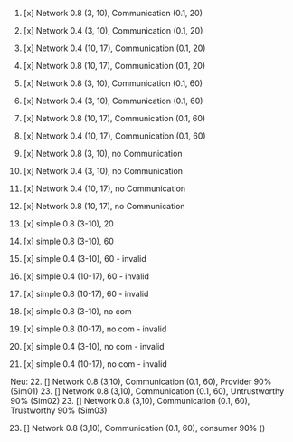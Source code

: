 1. [x] Network 0.8 (3, 10), Communication (0.1, 20)
2. [x] Network 0.4 (3, 10), Communication (0.1, 20)
3. [x] Network 0.4 (10, 17), Communication (0.1, 20)
4. [x] Network 0.8 (10, 17), Communication (0.1, 20)
5. [x] Network 0.8 (3, 10), Communication (0.1, 60)
6. [x] Network 0.4 (3, 10), Communication (0.1, 60)
7. [x] Network 0.8 (10, 17), Communication (0.1, 60)
8. [x] Network 0.4 (10, 17), Communication (0.1, 60)
9. [x] Network 0.8 (3, 10), no Communication
10. [x] Network 0.4 (3, 10), no Communication
11. [x] Network 0.4 (10, 17), no Communication
12. [x] Network 0.8 (10, 17), no Communication
13. [x] simple 0.8 (3-10), 20
14. [x] simple 0.8 (3-10), 60
15. [x] simple 0.4 (3-10), 60 - invalid
16. [x] simple 0.4 (10-17), 60 - invalid
17. [x] simple 0.8 (10-17), 60 - invalid 


18. [x] simple 0.8 (3-10), no com 
19. [x] simple 0.8 (10-17), no com - invalid
20. [x] simple 0.4 (3-10), no com - invalid
21. [x] simple 0.4 (10-17), no com - invalid


Neu:
22. [] Network 0.8 (3,10), Communication (0.1, 60), Provider 90% (Sim01)
23. [] Network 0.8 (3,10), Communication (0.1, 60), Untrustworthy 90% (Sim02)
23. [] Network 0.8 (3,10), Communication (0.1, 60), Trustworthy 90% (Sim03)

23. [] Network 0.8 (3,10), Communication (0.1, 60), consumer 90% ()
